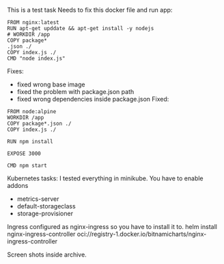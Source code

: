 This is a test task
Needs to fix this docker file and run app:
```
FROM nginx:latest
RUN apt-get upddate && apt-get install -y nodejs
# WORKDIR /app
COPY package*
.json ./
COPY index.js ./
CMD "node index.js"
```
Fixes:
- fixed wrong base image
- fixed the problem with package.json path
- fixed wrong dependencies   inside package.json
Fixed:
```
FROM node:alpine
WORKDIR /app
COPY package*.json ./
COPY index.js ./

RUN npm install 

EXPOSE 3000

CMD npm start
```
Kubernetes tasks:
I tested everything in minikube.
You have to enable addons 
- metrics-server
- default-storageclass
- storage-provisioner

Ingress configured as nginx-ingress so you have to install it to. 
helm install nginx-ingress-controller  oci://registry-1.docker.io/bitnamicharts/nginx-ingress-controller

Screen shots inside archive.
